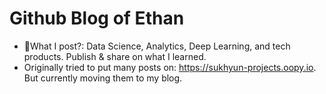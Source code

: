 # Github Blog of Ethan

* 🧪What I post?: Data Science, Analytics, Deep Learning, and tech products. Publish & share on what I learned.
* Originally tried to put many posts on: https://sukhyun-projects.oopy.io. But currently moving them to my blog.
